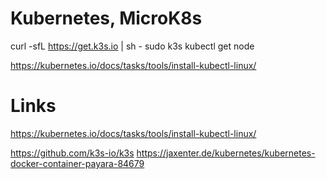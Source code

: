 # Kubernetes, MicroK8s 


curl -sfL https://get.k3s.io | sh -
sudo k3s kubectl get node 

https://kubernetes.io/docs/tasks/tools/install-kubectl-linux/

# Links
https://kubernetes.io/docs/tasks/tools/install-kubectl-linux/

https://github.com/k3s-io/k3s
https://jaxenter.de/kubernetes/kubernetes-docker-container-payara-84679 
